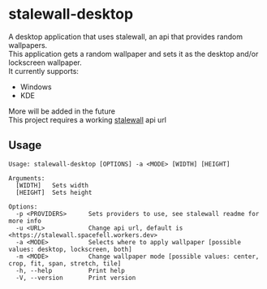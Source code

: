 # stalewall-desktop

A desktop application that uses stalewall, an api that provides random wallpapers.  
This application gets a random wallpaper and sets it as the desktop and/or lockscreen wallpaper.  
It currently supports:

- Windows
- KDE

More will be added in the future  
This project requires a working [stalewall](https://github.com/spacefall/stalewall) api url

## Usage
```
Usage: stalewall-desktop [OPTIONS] -a <MODE> [WIDTH] [HEIGHT]

Arguments:
  [WIDTH]   Sets width
  [HEIGHT]  Sets height

Options:
  -p <PROVIDERS>      Sets providers to use, see stalewall readme for more info
  -u <URL>            Change api url, default is <https://stalewall.spacefell.workers.dev>
  -a <MODE>           Selects where to apply wallpaper [possible values: desktop, lockscreen, both]
  -m <MODE>           Change wallpaper mode [possible values: center, crop, fit, span, stretch, tile]
  -h, --help          Print help
  -V, --version       Print version
```
